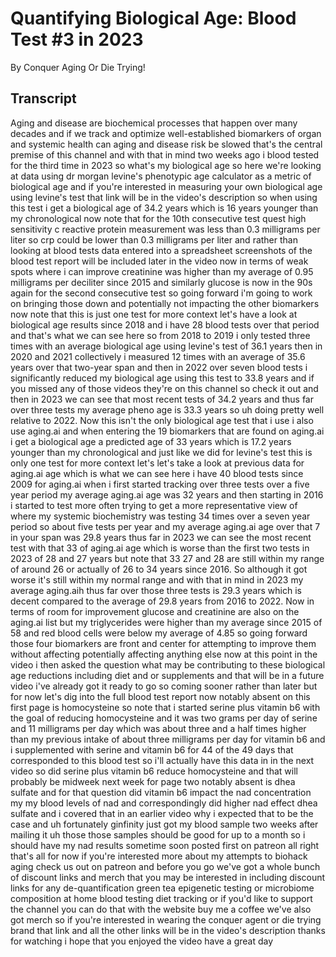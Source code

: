 # Quantifying Biological Age: Blood Test #3 in 2023

By Conquer Aging Or Die Trying! 


## Transcript

Aging and disease are biochemical processes that happen over many decades and if we track and optimize well-established biomarkers of organ and systemic health can aging and disease risk be slowed that's the central premise of this channel and with that in mind two weeks ago i blood tested for the third time in 2023 so what's my biological age so here we're looking at data using dr morgan levine's phenotypic age calculator as a metric of biological age and if you're interested in measuring your own biological age using levine's test that link will be in the video's description so when using this test i get a biological age of 34.2 years which is 16 years younger than my chronological now note that for the 10th consecutive test quest high sensitivity c reactive protein measurement was less than 0.3 milligrams per liter so crp could be lower than 0.3 milligrams per liter and rather than looking at blood tests data entered into a spreadsheet screenshots of the blood test report will be included later in the video now in terms of weak spots where i can improve creatinine was higher than my average of 0.95 milligrams per deciliter since 2015 and similarly glucose is now in the 90s again for the second consecutive test so going forward i'm going to work on bringing those down and potentially not impacting the other biomarkers now note that this is just one test for more context let's have a look at biological age results since 2018 and i have 28 blood tests over that period and that's what we can see here so from 2018 to 2019 i only tested three times with an average biological age using levine's test of 36.1 years then in 2020 and 2021 collectively i measured 12 times with an average of 35.6 years over that two-year span and then in 2022 over seven blood tests i significantly reduced my biological age using this test to 33.8 years and if you missed any of those videos they're on this channel so check it out and then in 2023 we can see that most recent tests of 34.2 years and thus far over three tests my average pheno age is 33.3 years so uh doing pretty well relative to 2022. Now this isn't the only biological age test that i use i also use aging.ai and when entering the 19 biomarkers that are found on aging.ai i get a biological age a predicted age of 33 years which is 17.2 years younger than my chronological and just like we did for levine's test this is only one test for more context let's let's take a look at previous data for aging.ai age which is what we can see here i have 40 blood tests since 2009 for aging.ai when i first started tracking over three tests over a five year period my average aging.ai age was 32 years and then starting in 2016 i started to test more often trying to get a more representative view of where my systemic biochemistry was testing 34 times over a seven year period so about five tests per year and my average aging.ai age over that 7 in your span was 29.8 years thus far in 2023 we can see the most recent test with that 33 of aging.ai age which is worse than the first two tests in 2023 of 28 and 27 years but note that 33 27 and 28 are still within my range of around 26 or actually of 26 to 34 years since 2016. So although it got worse it's still within my normal range and with that in mind in 2023 my average aging.aih thus far over those three tests is 29.3 years which is decent compared to the average of 29.8 years from 2016 to 2022. Now in terms of room for improvement glucose and creatinine are also on the aging.ai list but my triglycerides were higher than my average since 2015 of 58 and red blood cells were below my average of 4.85 so going forward those four biomarkers are front and center for attempting to improve them without affecting potentially affecting anything else now at this point in the video i then asked the question what may be contributing to these biological age reductions including diet and or supplements and that will be in a future video i've already got it ready to go so coming sooner rather than later but for now let's dig into the full blood test report now notably absent on this first page is homocysteine so note that i started serine plus vitamin b6 with the goal of reducing homocysteine and it was two grams per day of serine and 11 milligrams per day which was about three and a half times higher than my previous intake of about three milligrams per day for vitamin b6 and i supplemented with serine and vitamin b6 for 44 of the 49 days that corresponded to this blood test so i'll actually have this data in in the next video so did serine plus vitamin b6 reduce homocysteine and that will probably be midweek next week for page two notably absent is dhea sulfate and for that question did vitamin b6 impact the nad concentration my my blood levels of nad and correspondingly did higher nad effect dhea sulfate and i covered that in an earlier video why i expected that to be the case and uh fortunately ginfinity just got my blood sample two weeks after mailing it uh those those samples should be good for up to a month so i should have my nad results sometime soon posted first on patreon all right that's all for now if you're interested more about my attempts to biohack aging check us out on patreon and before you go we've got a whole bunch of discount links and merch that you may be interested in including discount links for any de-quantification green tea epigenetic testing or microbiome composition at home blood testing diet tracking or if you'd like to support the channel you can do that with the website buy me a coffee we've also got merch so if you're interested in wearing the conquer agent or die trying brand that link and all the other links will be in the video's description thanks for watching i hope that you enjoyed the video have a great day
